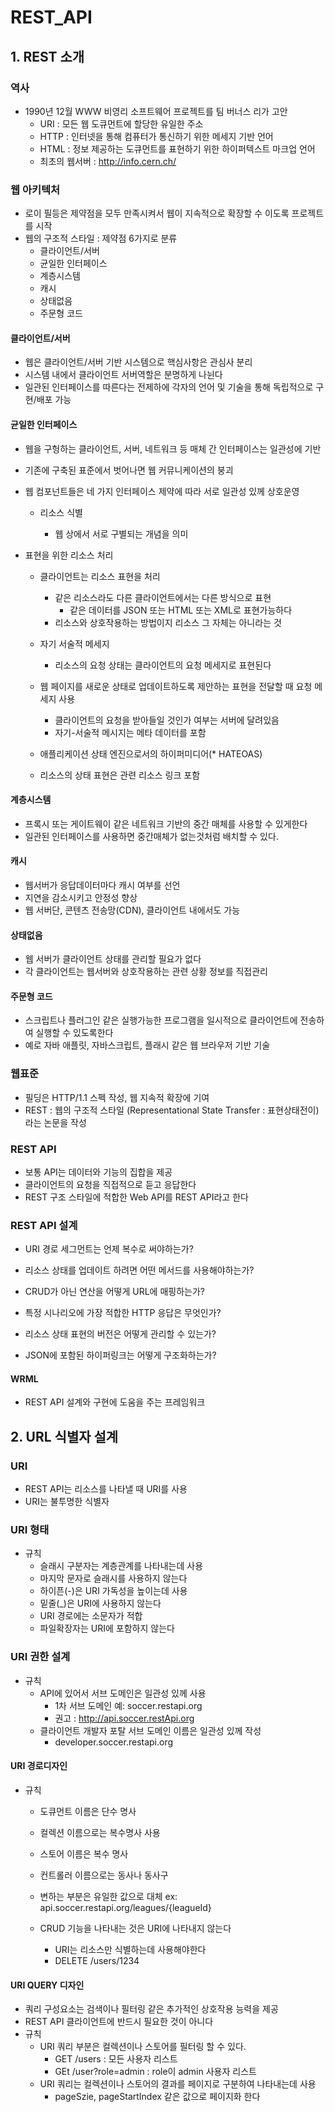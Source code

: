 # REST_API



## 1. REST 소개



### 역사

- 1990년 12월 WWW 비영리 소프트웨어 프로젝트를 팀 버너스 리가 고안
  - URI : 모든 웹 도큐먼트에 할당한 유일한 주소
  - HTTP : 인터넷을 통해 컴퓨터가 통신하기 위한 메세지 기반 언어
  - HTML : 정보 제공하는 도큐먼트를 표현하기 위한 하이퍼텍스트 마크업 언어
  - 최초의 웹서버 : http://info.cern.ch/





### 웹 아키텍처

- 로이 필등은 제약점을 모두 만족시켜서 웹이 지속적으로 확장할 수 이도록 프로젝트를 시작
- 웹의 구조적 스타일 : 제약점 6가지로 분류
  - 클라이언트/서버
  - 균일한 인터페이스
  - 계층시스템
  - 캐시
  - 상태없음
  - 주문형 코드



#### 클라이언트/서버

- 웹은 클라이언트/서버 기반 시스템으로 핵심사항은 관심사 분리
- 시스템 내에서 클라이언트 서버역할은 분명하게 나뉜다
- 일관된 인터페이스를 따른다는 전제하에 각자의 언어 및 기술을 통해 독립적으로 구현/배포 가능



#### 균일한 인터페이스

- 웹을 구헝하는 클라이언트, 서버, 네트워크 등 매체 간 인터페이스는 일관성에 기반

- 기존에 구축된 표준에서 벗어나면 웹 커뮤니케이션의 붕괴

- 웹 컴포넌트들은 네 가지 인터페이스 제약에 따라 서로 일관성 있께 상호운영

  - 리소스 식별

    - 웹 상에서 서로 구별되는 개념을 의미
- 표현을 위한 리소스 처리
  
  - 클라이언트는 리소스 표현을 처리
    - 같은 리소스라도 다른 클라이언트에서는 다른 방식으로 표현
      - 같은 데이터를 JSON 또는 HTML 또는 XML로 표현가능하다
    - 리소스와 상호작용하는 방법이지 리소스 그 자체는 아니라는 것
  - 자기 서술적 메세지

    - 리소스의 요청 상태는 클라이언트의 요청 메세지로 표현된다
  - 웹 페이지를 새로운 상태로 업데이트하도록 제안하는 표현을 전달할 때 요청 메세지 사용
      - 클라이언트의 요청을 받아들일 것인가 여부는 서버에 달려있음
    - 자기-서술적 메시지는 메타 데이터를 포함
  - 애플리케이션 상태 엔진으로서의 하이퍼미디어(* HATEOAS)
  - 리소스의 상태 표현은 관련 리소스 링크 포함

#### 계층시스템

-  프록시 또는 게이트웨이 같은 네트워크 기반의 중간 매체를 사용할 수 있게한다
- 일관된 인터페이스를 사용하면 중간매체가 없는것처럼 배치할 수 있다.

#### 캐시

- 웹서버가 응답데이터마다 캐시 여부를 선언
- 지연을 감소시키고 안정성 향상
- 웹 서버단, 콘텐츠 전송망(CDN), 클라이언트 내에서도 가능

#### 상태없음

- 웹 서버가 클라이언트 상태를 관리할 필요가 없다
- 각 클라이언트는 웹서버와 상호작용하는 관련 상황 정보를 직접관리

#### 주문형 코드

- 스크립트나 플러그인 같은 실행가능한 프로그램을 일시적으로 클라이언트에 전송하여 실행할 수 있도록한다
- 예로 자바 애플릿, 자바스크립트, 플래시 같은 웹 브라우저 기반 기술



### 웹표준

- 필딩은 HTTP/1.1 스펙 작성, 웹 지속적 확장에 기여
- REST : 웹의 구조적 스타일 (Representational State Transfer : 표현상태전이)라는 논문을 작성



### REST API

- 보통 API는 데이터와 기능의 집합을 제공
- 클라이언트의 요청을 직접적으로 듣고 응답한다
- REST 구조 스타일에 적합한 Web API를 REST API라고 한다



### REST API 설계

- URI 경로 세그먼트는 언제 복수로 써야하는가?
- 리소스 상태를 업데이트 하려면 어떤 메서드를 사용해야하는가?
- CRUD가 아닌 연산을 어떻게 URL에 매핑하는가?
- 특정 시나리오에 가장 적합한 HTTP 응답은 무엇인가?
- 리소스 상태 표현의 버전은 어떻게 관리할 수 있는가?

- JSON에 포함된 하이퍼링크는 어떻게 구조화하는가?



#### WRML 

- REST API 설계와 구현에 도움을 주는 프레임워크



## 2. URL 식별자 설계



### URI 

- REST API는 리소스를 나타낼 때 URI를 사용
- URI는 불투명한 식별자



### URI 형태

- 규칙
  - 슬래시 구분자는 계층관계를 나타내는데 사용
  - 마지막 문자로 슬래시를 사용하지 않는다
  - 하이픈(-)은 URI 가독성을 높이는데 사용
  - 밑줄(_)은 URI에 사용하지 않는다
  - URI 경로에는 소문자가 적합
  - 파일확장자는 URI에 포함하지 않는다



### URI 권한 설계

- 규칙 
  - API에 있어서 서브 도메인은 일관성 있께 사용
    - 1차 서브 도메인 예: soccer.restapi.org
    - 권고 : http://api.soccer.restApi.org
  - 클라이언트 개발자 포탈  서브 도메인 이름은 일관성 있께 작성
    - developer.soccer.restapi.org



#### URI 경로디자인

- 규칙

  - 도큐먼트 이름은 단수 명사

  - 컬렉션 이름으로는 복수명사 사용

  - 스토어 이름은 복수 명사

  - 컨트롤러 이름으로는 동사나 동사구

  - 변하는 부분은 유일한 값으로 대체 ex: api.soccer.restapi.org/leagues/{leagueId}

  - CRUD 기능을 나타내는 것은 URI에 나타내지 않는다

    - URI는 리소스만 식별하는데 사용해야한다
    - DELETE /users/1234

    

#### URI QUERY 디자인

- 쿼리 구성요소는 검색이나 필터링 같은 추가적인 상호작용 능력을 제공
- REST API 클라이언트에 반드시 필요한 것이 아니다
- 규칙
  - URI 쿼리 부분은 컬렉션이나 스토어를 필터링 할 수 있다.
    - GET /users : 모든 사용자 리스트
    - GEt /user?role=admin : role이 admin 사용자 리스트
  - URI 쿼리는 컬렉션이나 스토어의 결과를 페이지로 구분하여 나타내는데 사용
    - pageSzie, pageStartIndex 같은 값으로 페이지화 한다











